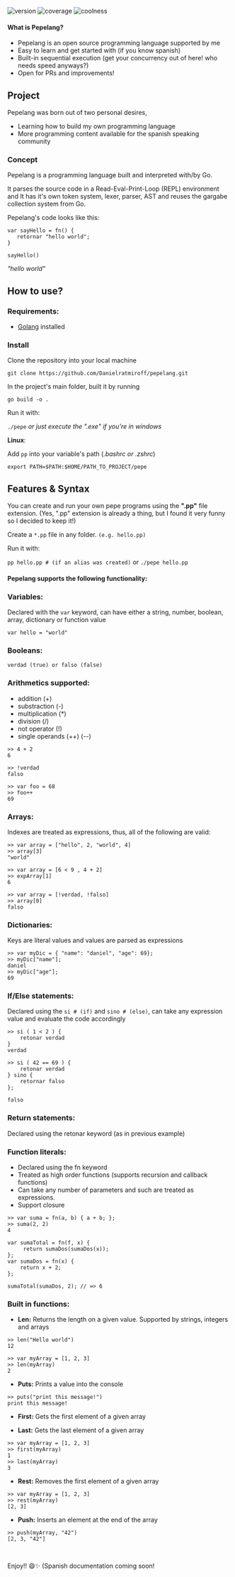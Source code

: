 [category]: <> (side projects)
[date]: <> (2022/07/15)
[title]: <> (Pepelang!)
[color]: <> (green)

![version](https://img.shields.io/badge/version-0.3-green)
![coverage](https://img.shields.io/badge/coverage-85-yellowgreen)
![coolness](https://img.shields.io/badge/coolness-99-blue)

#### What is Pepelang?

- Pepelang is an open source programming language supported by me
- Easy to learn and get started with (if you know spanish)
- Built-in sequential execution (get your concurrency out of here! who needs speed anyways?)
- Open for PRs and improvements!

## Project

Pepelang was born out of two personal desires,

- Learning how to build my own programming language
- More programming content available for the spanish speaking community

### Concept

Pepelang is a programming language built and interpreted with/by Go.

It parses the source code in a Read-Eval-Print-Loop (REPL) environment and It has it's own token system, lexer, parser, AST and reuses the gargabe collection system from Go.

Pepelang's code looks like this:

```
var sayHello = fn() {
   retornar "hello world";
}

sayHello()
```

_"hello world"_

## How to use?

### Requirements:

- [Golang](https://go.dev/) installed

### Install

Clone the repository into your local machine

`git clone https://github.com/Danielratmiroff/pepelang.git`

In the project's main folder, built it by running

`go build -o .`

Run it with:

`./pepe`
_or just execute the ".exe" if you're in windows_

**Linux**:

Add `pp` into your variable's path (_.bashrc or .zshrc_)

`export PATH=$PATH:$HOME/PATH_TO_PROJECT/pepe`

## Features & Syntax

You can create and run your own pepe programs using the **".pp"** file extension. (Yes, ".pp" extension is already a thing, but I found it very funny so I decided to keep it!)

Create a `*.pp` file in any folder. `(e.g. hello.pp)`

Run it with:

`pp hello.pp # (if an alias was created)` or `./pepe hello.pp`

#### Pepelang supports the following functionality:

### Variables:

Declared with the `var` keyword, can have either a string, number, boolean, array, dictionary or function value

```
var hello = "world"
```

### Booleans:

```
verdad (true) or falso (false)
```

### Arithmetics supported:

- addition (+)
- substraction (-)
- multiplication (\*)
- division (/)
- not operator (!)
- single operands (++) (--)

```
>> 4 + 2
6
```

```
>> !verdad
falso
```

```
>> var foo = 68
>> foo++
69
```

### Arrays:

Indexes are treated as expressions, thus, all of the following are valid:

```
>> var array = ["hello", 2, "world", 4]
>> array[3]
"world"
```

```
>> var array = [6 < 9 , 4 + 2]
>> expArray[1]
6
```

```
>> var array = [!verdad, !falso]
>> array[0]
falso
```

### Dictionaries:

Keys are literal values and values are parsed as expressions

```
>> var myDic = { "name": "daniel", "age": 69};
>> myDic["name"];
daniel
>> myDic["age"];
69
```

### If/Else statements:

Declared using the `si # (if)` and `sino # (else)`, can take any expression value and evaluate the code accordingly

```
>> si ( 1 < 2 ) {
    retonar verdad
}
verdad
```

```
>> si ( 42 == 69 ) {
    retonar verdad
} sino {
    retornar falso
};

falso
```

### Return statements:

Declared using the retonar keyword (as in previous example)

### Function literals:

- Declared using the fn keyword
- Treated as high order functions (supports recursion and callback functions)
- Can take any number of parameters and such are treated as expressions.
- Support closure

```
>> var suma = fn(a, b) { a + b; };
>> suma(2, 2)
4
```

```
var sumaTotal = fn(f, x) {
	 return sumaDos(sumaDos(x));
};
var sumaDos = fn(x) {
	return x + 2;
};

sumaTotal(sumaDos, 2); // => 6
```

### Built in functions:

- **Len:**
  Returns the length on a given value. Supported by strings, integers and arrays

```
>> len("Hello world")
12
```

```
>> var myArray = [1, 2, 3]
>> len(myArray)
2
```

- **Puts:**
  Prints a value into the console

```
>> puts("print this message!")
print this message!
```

- **First:**
  Gets the first element of a given array

- **Last:**
  Gets the last element of a given array

```
>> var myArray = [1, 2, 3]
>> first(myArray)
1
>> last(myArray)
3
```

- **Rest:**
  Removes the first element of a given array

```
>> var myArray = [1, 2, 3]
>> rest(myArray)
[2, 3]
```

- **Push:**
  Inserts an element at the end of the array

```
>> push(myArray, "42")
[2, 3, "42"]
```

<br>

Enjoy!! 😄✨ (Spanish documentation coming soon!
